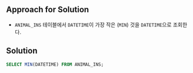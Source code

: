 ## Approach for Solution
- `ANIMAL_INS` 테이블에서 `DATETIME`이 가장 작은 (`MIN`) 것을 `DATETIME`으로 조회한다.

## Solution
```sql
SELECT MIN(DATETIME) FROM ANIMAL_INS;
```
